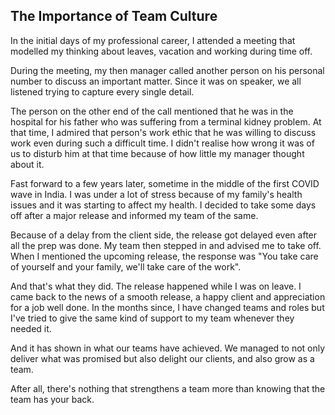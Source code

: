 ## The Importance of Team Culture

In the initial days of my professional career, I attended a meeting that modelled my thinking about leaves, vacation and working during time off.

During the meeting, my then manager called another person on his personal number to discuss an important matter. Since it was on speaker, we all listened trying to capture every single detail.

The person on the other end of the call mentioned that he was in the hospital for his father who was suffering from a terminal kidney problem. At that time, I admired that person's work ethic that he was willing to discuss work even during such a difficult time. I didn't realise how wrong it was of us to disturb him at that time because of how little my manager thought about it.

Fast forward to a few years later, sometime in the middle of the first COVID wave in India. I was under a lot of stress because of my family's health issues and it was starting to affect my health. I decided to take some days off after a major release and informed my team of the same.

Because of a delay from the client side, the release got delayed even after all the prep was done. My team then stepped in and advised me to take off. When I mentioned the upcoming release, the response was "You take care of yourself and your family, we'll take care of the work".

And that's what they did. The release happened while I was on leave. I came back to the news of a smooth release, a happy client and appreciation for a job well done. In the months since, I have changed teams and roles but I've tried to give the same kind of support to my team whenever they needed it.

And it has shown in what our teams have achieved. We managed to not only deliver what was promised but also delight our clients, and also grow as a team.

After all, there's nothing that strengthens a team more than knowing that the team has your back.